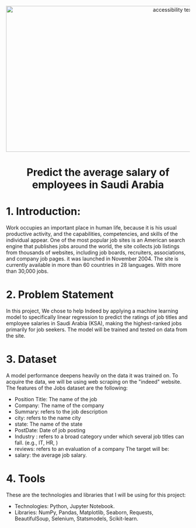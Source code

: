 
<p align="center">
<img src="https://logos-world.net/wp-content/uploads/2021/02/Indeed-Logo.png" width="900" height="400" class="center" alt="accessibility text">
  
# <p align="center"> Predict the average salary of employees in Saudi Arabia

# 1.	Introduction:
Work occupies an important place in human life, because it is his usual productive activity, and the capabilities, competencies, and skills of the individual appear. One of the most popular job sites is an American search engine that publishes jobs around the world, the site collects job listings from thousands of websites, including job boards, recruiters, associations, and company job pages. it was launched in November 2004. The site is currently available in more than 60 countries in 28 languages. With more than 30,000 jobs.

# 2.	Problem Statement
In this project, We chose to help Indeed by applying a machine learning model to specifically linear regression to predict the ratings of job titles and employee salaries in Saudi Arabia (KSA), making the highest-ranked jobs primarily for job seekers. The model will be trained and tested on data from the site.



# 3.	Dataset
A model performance deepens heavily on the data it was trained on. To acquire the data, we will be using web scraping on the "indeed" website. The features of the Jobs dataset are the following:
* Position Title: The name of the job 
* Company: The name of the company 
* Summary: refers to the job description
* city: refers to the name city
* state: The name of the state
* PostDate: Date of job posting
* Industry : refers to a broad category under which several job titles can fall. (e.g., IT, HR, ) 
* reviews:  refers to an evaluation of a company 
The target will be: 
*  salary: the average job salary.

# 4.	Tools 
These are the technologies and libraries that I will be using for this project:
* Technologies: Python, Jupyter Notebook. 
* Libraries: NumPy, Pandas, Matplotlib, Seaborn, Requests, BeautifulSoup, Selenium, Statsmodels, Scikit-learn.
